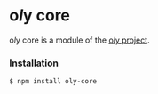 # o*l*y core

o*l*y core is a module of the [o*l*y project](https://noly.me/oly).

### Installation

```
$ npm install oly-core
```
